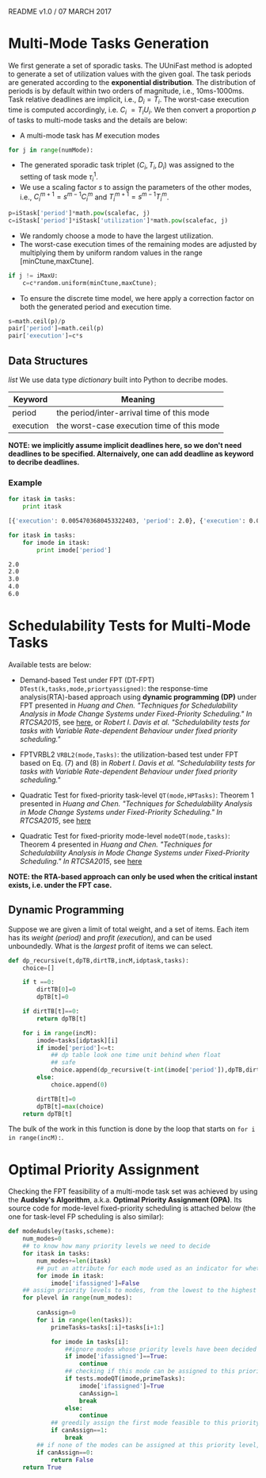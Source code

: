 README v1.0 / 07 MARCH 2017

# Multi-Mode Tasks Generation

We first generate a set of sporadic tasks. 
The UUniFast method is adopted to generate a set of utilization values with the given goal.
The task periods are generated according to the **exponential distribution**.
 The distribution of periods is by default within two orders of magnitude, i.e., $10$ms-$1000$ms. Task relative deadlines are implicit, i.e., $D_i=T_i$. The worst-case execution time is computed accordingly, i.e. $C_i~=T_iU_i$. We then convert a proportion $p$ of tasks to multi-mode tasks and the details are below:

* A multi-mode task has $M$ execution modes
```python
for j in range(numMode):
```
* The generated sporadic task triplet $(C_i,T_i,D_i)$ was assigned to the setting of task mode $\tau_i^1$.
* We use a scaling factor $s$ to assign the parameters of the other modes, i.e., $C_i^{m+1}=s^{m-1}C_i^{m}$ and $T_i^{m+1}=s^{m-1}T_i^{m}$. 
```python
p=iStask['period']*math.pow(scalefac, j)
c=iStask['period']*iStask['utilization']*math.pow(scalefac, j) 
```
* We randomly choose a mode to have the largest utilization. 
* The worst-case execution times of the remaining modes are adjusted by multiplying them by uniform random values in the range [minCtune,maxCtune].
```python         
if j != iMaxU:      
    c=c*random.uniform(minCtune,maxCtune);
```
* To ensure the discrete time model, we here apply a correction factor on both the generated period and execution time.
```python
s=math.ceil(p)/p
pair['period']=math.ceil(p) 
pair['execution']=c*s
```

## Data Structures
*list*
We use data type *dictionary* built into Python to decribe modes.

| Keyword              		| Meaning                                     |
| -------------------     | -----------------------------------------------       |
| period           | the period/inter-arrival time of this mode             |
| execution           | the worst-case execution time of this mode             |

**NOTE: we implicitly assume implicit deadlines here, so we don't need deadlines to be specified. Alternaively, one can add deadline as keyword to decribe deadlines.**

### Example 
```python
for itask in tasks:			
	print itask
```
```bash
[{'execution': 0.0054703680453322403, 'period': 2.0}, {'execution': 0.0049247204918443253, 'period': 2.0}, {'execution': 0.0076162508284702349, 'period': 3.0}, {'execution': 0.012200111224485971, 'period': 4.0}, {'execution': 0.014841495809564743, 'period': 6.0}]
```
```python
for itask in tasks:	
	for imode in itask:
		print imode['period']
```
```bash
2.0
2.0
3.0
4.0
6.0
```
# Schedulability Tests for Multi-Mode Tasks 

Available tests are below:

* Demand-based Test under FPT (DT-FPT) `DTest(k,tasks,mode,priortyassigned)`: the response-time analysis(RTA)-based approach using **dynamic programming (DP)** under FPT presented in *Huang and Chen. "Techniques for Schedulability Analysis in Mode Change Systems under Fixed-Priority Scheduling." In RTCSA2015*, see [here](http://ls12-www.cs.tu-dortmund.de/daes/media/documents/publications/downloads/polynomial-mode-change.pdf), or *Robert I. Davis et al. "Schedulability tests for tasks with Variable Rate-dependent Behaviour under fixed priority scheduling."*

* FPTVRBL2 `VRBL2(mode,Tasks)`: the utilization-based test under FPT based on Eq. (7) and (8) in *Robert I. Davis et al. "Schedulability tests for tasks with Variable Rate-dependent Behaviour under fixed priority scheduling."*
* Quadratic Test for fixed-priority task-level `QT(mode,HPTasks)`: Theorem 1 presented in *Huang and Chen. "Techniques for Schedulability Analysis in Mode Change Systems under Fixed-Priority Scheduling." In RTCSA2015*, see [here](http://ls12-www.cs.tu-dortmund.de/daes/media/documents/publications/downloads/polynomial-mode-change.pdf)
* Quadratic Test for fixed-priority mode-level `modeQT(mode,tasks)`: Theorem 4 presented in *Huang and Chen. "Techniques for Schedulability Analysis in Mode Change Systems under Fixed-Priority Scheduling." In RTCSA2015*, see [here](http://ls12-www.cs.tu-dortmund.de/daes/media/documents/publications/downloads/polynomial-mode-change.pdf)

**NOTE: the RTA-based approach can only be used when the critical instant exists, i.e. under the FPT case.**


## Dynamic Programming 
Suppose we are given a limit of total weight, and a set of items. Each item has its *weight (period)* and *profit (execution)*, and can be used unboundedly. What is the *largest* profit of items we can select.

```python
def dp_recursive(t,dpTB,dirtTB,incM,idptask,tasks):
	choice=[]

	if t ==0:
		dirtTB[0]=0
		dpTB[t]=0

	if dirtTB[t]==0:
		return dpTB[t]

	for i in range(incM):
		imode=tasks[idptask][i]
		if imode['period']<=t:
			## dp table look one time unit behind when float
			## safe
			choice.append(dp_recursive(t-int(imode['period']),dpTB,dirtTB,incM,idptask,tasks)+imode['execution'])
		else:
			choice.append(0)

		dirtTB[t]=0
		dpTB[t]=max(choice)
	return dpTB[t]
```
The bulk of the work in this function is done by the loop that starts on `for i in range(incM):`.

# Optimal Priority Assignment
Checking the FPT feasibility of a multi-mode task set was achieved by using the **Audsley's Algorithm**, a.k.a. **Optimal Priority Assignment (OPA)**. Its source code for mode-level fixed-priority scheduling is attached below (the one for task-level FP scheduling is also similar): 

```python
def modeAudsley(tasks,scheme):
	num_modes=0
	## to know how many priority levels we need to decide
	for itask in tasks:
		num_modes+=len(itask)
		## put an attribute for each mode used as an indicator for whether or not its priority level is assigned
		for imode in itask:
			imode['ifassigned']=False		
	## assign priority levels to modes, from the lowest to the highest
	for plevel in range(num_modes):
	
		canAssign=0
		for i in range(len(tasks)):
			primeTasks=tasks[:i]+tasks[i+1:]		

			for imode in tasks[i]:
				##ignore modes whose priority levels have been decided
				if imode['ifassigned']==True:
					continue
				## checking if this mode can be assigned to this priority level by QT test
				if tests.modeQT(imode,primeTasks):										
					imode['ifassigned']=True
					canAssign=1
					break
				else:
					continue
			## greedily assign the first mode feasible to this priority level
			if canAssign==1:
				break
		## if none of the modes can be assigned at this priority level, return unscheduable
		if canAssign==0:
			return False
	return True
```